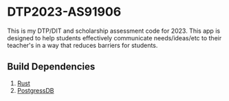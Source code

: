 # DTP2023-AS91906
This is my DTP/DIT and scholarship assessment code for 2023.
This app is designed to help students effectively communicate needs/ideas/etc to their teacher's in a way that reduces barriers for students.

## Build Dependencies
1. [Rust](https://www.rust-lang.org/tools/install)
2. [PostgressDB](https://www.enterprisedb.com/downloads/postgres-postgresql-downloads)
